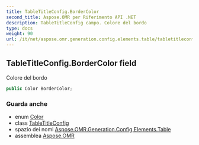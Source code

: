 ```yaml
---
title: TableTitleConfig.BorderColor
second_title: Aspose.OMR per Riferimento API .NET
description: TableTitleConfig campo. Colore del bordo
type: docs
weight: 90
url: /it/net/aspose.omr.generation.config.elements.table/tabletitleconfig/bordercolor/
---
```

## TableTitleConfig.BorderColor field

Colore del bordo

```csharp
public Color BorderColor;
```

### Guarda anche

* enum [Color](../../../aspose.omr.generation/color/)
* class [TableTitleConfig](../)
* spazio dei nomi [Aspose.OMR.Generation.Config.Elements.Table](../../tabletitleconfig/)
* assemblea [Aspose.OMR](../../../)


